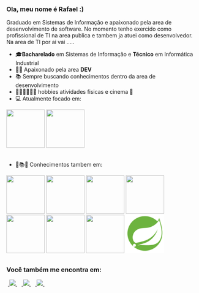 ### Ola, meu nome é Rafael :)

Graduado em Sistemas de Informação e apaixonado pela area de desenvolvimento de software. No momento tenho exercido como profissional de TI na area publica e tambem ja atuei como desenvolvedor. Na area de TI por ai vai .....
- 🎓**Bacharelado** em Sistemas de Informação e **Técnico** em Informática Industrial
- 👨‍💻 Apaixonado pela area **DEV**
- 📚 Sempre buscando conhecimentos dentro da area de desenvolvimento
- 🚴🏻‍♂️🏋🏻‍♂️ hobbies atividades fisicas e cinema 🍿
- 💻 Atualmente focado em:
<div style "display: inline">
  <img width='100' height='100' src="https://cdn.jsdelivr.net/gh/devicons/devicon@latest/icons/angular/angular-original.svg" />
  <img width='100' height='100' src="https://cdn.jsdelivr.net/gh/devicons/devicon@latest/icons/java/java-original-wordmark.svg" />
</div> <br>

- 📖📚🤓 Conhecimentos tambem em:
<div style "display: inline">
  <img width='100' height='100' src="https://cdn.jsdelivr.net/gh/devicons/devicon@latest/icons/javascript/javascript-original.svg" />
  <img width='100' height='100' src="https://cdn.jsdelivr.net/gh/devicons/devicon@latest/icons/jquery/jquery-original-wordmark.svg" />
  <img width='100' height='100' src="https://cdn.jsdelivr.net/gh/devicons/devicon@latest/icons/css3/css3-original-wordmark.svg" />
  <img width='100' height='100' src="https://cdn.jsdelivr.net/gh/devicons/devicon@latest/icons/html5/html5-original-wordmark.svg" />
  <img width='100' height='100' src="https://cdn.jsdelivr.net/gh/devicons/devicon@latest/icons/visualbasic/visualbasic-original.svg" />
  <img width='100' height='100' src="https://cdn.jsdelivr.net/gh/devicons/devicon@latest/icons/mysql/mysql-original-wordmark.svg" />
  <img width="100" height="100" src="https://cdn.jsdelivr.net/gh/devicons/devicon@latest/icons/mongodb/mongodb-original-wordmark.svg" />
  <img width="100" height="100" src="https://raw.githubusercontent.com/github/explore/main/topics/spring-boot/spring-boot.png" />
</div>

##

### Você também me encontra em:
&nbsp;<a href="https://www.linkedin.com/in/rafael-batista-dev21">
  <img src="https://img.shields.io/badge/linkedin-%230077B5.svg?style=for-the-badge&logo=linkedin&logoColor=white">
</a>&nbsp;
&nbsp;<a href="mailto:rafa.rbf@hotmail.com">
  <img src="https://img.shields.io/badge/Microsoft_Outlook-0078D4?style=for-the-badge&logo=microsoft-outlook&logoColor=white)">
</a>&nbsp;
&nbsp;<a href="https://vercel.com/rafaelbatistadev21">
  <img src="https://img.shields.io/badge/vercel-%23000000.svg?style=for-the-badge&logo=vercel&logoColor=white">
</a>&nbsp;

  

